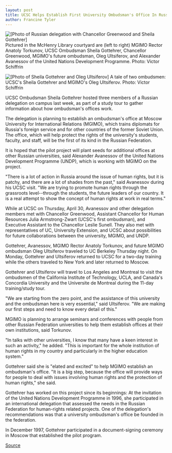 ```yaml
---
layout: post
title: UCSC Helps Establish First University Ombudsman's Office In Russia
author: Francine Tyler
---
```


![\[Photo of Russian delegation with Chancellor Greenwood and Sheila Gottehrer\]][1] Pictured in the McHenry Library courtyard are (left to right) MGIMO Rector Anatoly Torkunov, UCSC Ombudsman Sheila Gottehrer, Chancellor Greenwood, MGIMO's future ombudsman, Oleg Ultsiferov, and Alexander Avanessov of the United Nations Development Programme. Photo: Victor Schiffrin

![\[Photo of Sheila Gottehrer and Oleg Ultsiferov\]][2] A tale of two ombudsmen: UCSC's Sheila Gottehrer and MGIMO's Oleg Ultsiferov. Photo: Victor Schiffrin

UCSC Ombudsman Sheila Gottehrer hosted three members of a Russian delegation on campus last week, as part of a study tour to gather information about how ombudsman's offices work.

The delegation is planning to establish an ombudsman's office at Moscow University for International Relations (MGIMO), which trains diplomats for Russia's foreign service and for other countries of the former Soviet Union. The office, which will help protect the rights of the university's students, faculty, and staff, will be the first of its kind in the Russian Federation.

It is hoped that the pilot project will plant seeds for additional offices at other Russian universities, said Alexander Avanessov of the United Nations Development Programme (UNDP), which is working with MGIMO on the project.

"There is a lot of action in Russia around the issue of human rights, but it is patchy, and there are a lot of shades from the past," said Avanessov during his UCSC visit. "We are trying to promote human rights through the grassroots level--through the students, the future leaders of our country. It is a real attempt to show the concept of human rights at work in real terms."

While at UCSC on Thursday, April 30, Avanessov and other delegation members met with Chancellor Greenwood, Assistant Chancellor for Human Resources Julia Armstrong-Zwart (UCSC's first ombudsman), and Executive Assistant to the Chancellor Leslie Sunell. They also met with representatives of UC, University Extension, and UCSC about possibilities for future collaborations between the university, MGIMO, and UNDP.

Gottehrer, Avanessov, MGIMO Rector Anatoly Torkunov, and future MGIMO ombudsman Oleg Ultsiferov traveled to UC Berkeley Thursday night. On Monday, Gottehrer and Ultsiferov returned to UCSC for a two-day training while the others traveled to New York and later returned to Moscow.

Gottehrer and Ultsiferov will travel to Los Angeles and Montreal to visit the ombudsmen of the California Institute of Technology, UCLA, and Canada's Concordia University and the Universite de Montreal during the 11-day training/study tour.

"We are starting from the zero point, and the assistance of this university and the ombudsman here is very essential," said Ultsiferov. "We are making our first steps and need to know every detail of this."

MGIMO is planning to arrange seminars and conferences with people from other Russian Federation universities to help them establish  offices at their own institutions, said Torkunov.

"In talks with other universities, I know that many have a keen interest in such an activity," he added. "This is important for the whole institution of human rights in my country and particularly in the higher education system."

Gottehrer said she is "elated and excited" to help MGIMO establish an ombudsman's office. "It is a big step, because the office will provide ways for people to deal with issues involving human rights and the protection of human rights," she said.

Gottehrer has worked on this project since its beginnings: At the invitation of the United Nations Development Programme in 1996, she participated in an international delegation that assessed the needs in the Russian Federation for human-rights related projects. One of the delegation's recommendations was that a university ombudsman's office be founded in the federation.

In December 1997, Gottehrer participated in a document-signing ceremony in Moscow that established the pilot program.

[1]: http://www1.ucsc.edu/oncampus/currents/97-98/art/ombuds.98-05-04.gif
[2]: http://www1.ucsc.edu/oncampus/currents/97-98/art/ombuds.two.98-05-04.gif

[Source](http://www1.ucsc.edu/oncampus/currents/97-98/05-04/ombuds.htm "Permalink to UCSC helps Russians launch ombudsman's office: 5-04-98")

